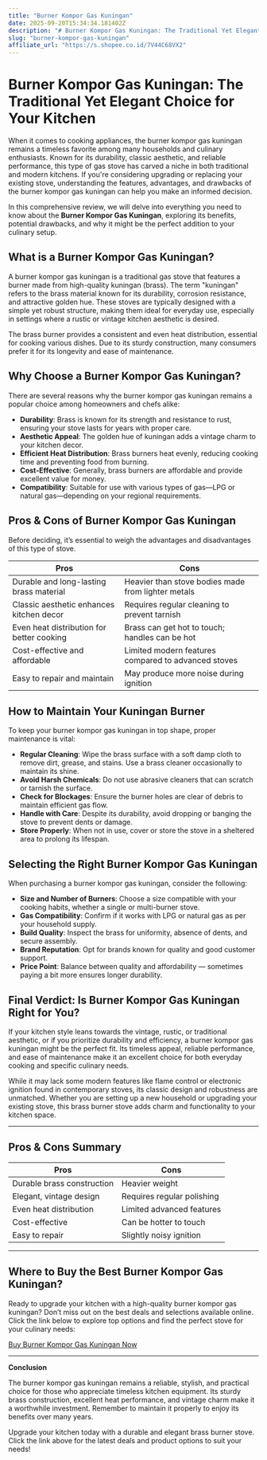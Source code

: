 ```yaml
---
title: "Burner Kompor Gas Kuningan"
date: 2025-09-20T15:34:34.181402Z
description: "# Burner Kompor Gas Kuningan: The Traditional Yet Elegant Choice for Your Kitchen..."
slug: "burner-kompor-gas-kuningan"
affiliate_url: "https://s.shopee.co.id/7V44C68VX2"
---
```

# Burner Kompor Gas Kuningan: The Traditional Yet Elegant Choice for Your Kitchen

When it comes to cooking appliances, the burner kompor gas kuningan remains a timeless favorite among many households and culinary enthusiasts. Known for its durability, classic aesthetic, and reliable performance, this type of gas stove has carved a niche in both traditional and modern kitchens. If you're considering upgrading or replacing your existing stove, understanding the features, advantages, and drawbacks of the burner kompor gas kuningan can help you make an informed decision.

In this comprehensive review, we will delve into everything you need to know about the **Burner Kompor Gas Kuningan**, exploring its benefits, potential drawbacks, and why it might be the perfect addition to your culinary setup.

## What is a Burner Kompor Gas Kuningan?

A burner kompor gas kuningan is a traditional gas stove that features a burner made from high-quality kuningan (brass). The term "kuningan" refers to the brass material known for its durability, corrosion resistance, and attractive golden hue. These stoves are typically designed with a simple yet robust structure, making them ideal for everyday use, especially in settings where a rustic or vintage kitchen aesthetic is desired.

The brass burner provides a consistent and even heat distribution, essential for cooking various dishes. Due to its sturdy construction, many consumers prefer it for its longevity and ease of maintenance.

## Why Choose a Burner Kompor Gas Kuningan?

There are several reasons why the burner kompor gas kuningan remains a popular choice among homeowners and chefs alike:

- **Durability**: Brass is known for its strength and resistance to rust, ensuring your stove lasts for years with proper care.
- **Aesthetic Appeal**: The golden hue of kuningan adds a vintage charm to your kitchen decor.
- **Efficient Heat Distribution**: Brass burners heat evenly, reducing cooking time and preventing food from burning.
- **Cost-Effective**: Generally, brass burners are affordable and provide excellent value for money.
- **Compatibility**: Suitable for use with various types of gas—LPG or natural gas—depending on your regional requirements.

## Pros & Cons of Burner Kompor Gas Kuningan

Before deciding, it’s essential to weigh the advantages and disadvantages of this type of stove.

| **Pros**                                      | **Cons**                                         |
|----------------------------------------------|--------------------------------------------------|
| Durable and long-lasting brass material   | Heavier than stove bodies made from lighter metals |
| Classic aesthetic enhances kitchen decor   | Requires regular cleaning to prevent tarnish  |
| Even heat distribution for better cooking | Brass can get hot to touch; handles can be hot  |
| Cost-effective and affordable               | Limited modern features compared to advanced stoves |
| Easy to repair and maintain                 | May produce more noise during ignition       |

## How to Maintain Your Kuningan Burner

To keep your burner kompor gas kuningan in top shape, proper maintenance is vital:

- **Regular Cleaning**: Wipe the brass surface with a soft damp cloth to remove dirt, grease, and stains. Use a brass cleaner occasionally to maintain its shine.
- **Avoid Harsh Chemicals**: Do not use abrasive cleaners that can scratch or tarnish the surface.
- **Check for Blockages**: Ensure the burner holes are clear of debris to maintain efficient gas flow.
- **Handle with Care**: Despite its durability, avoid dropping or banging the stove to prevent dents or damage.
- **Store Properly**: When not in use, cover or store the stove in a sheltered area to prolong its lifespan.

## Selecting the Right Burner Kompor Gas Kuningan

When purchasing a burner kompor gas kuningan, consider the following:

- **Size and Number of Burners**: Choose a size compatible with your cooking habits, whether a single or multi-burner stove.
- **Gas Compatibility**: Confirm if it works with LPG or natural gas as per your household supply.
- **Build Quality**: Inspect the brass for uniformity, absence of dents, and secure assembly.
- **Brand Reputation**: Opt for brands known for quality and good customer support.
- **Price Point**: Balance between quality and affordability — sometimes paying a bit more ensures longer durability.

## Final Verdict: Is Burner Kompor Gas Kuningan Right for You?

If your kitchen style leans towards the vintage, rustic, or traditional aesthetic, or if you prioritize durability and efficiency, a burner kompor gas kuningan might be the perfect fit. Its timeless appeal, reliable performance, and ease of maintenance make it an excellent choice for both everyday cooking and specific culinary needs.

While it may lack some modern features like flame control or electronic ignition found in contemporary stoves, its classic design and robustness are unmatched. Whether you are setting up a new household or upgrading your existing stove, this brass burner stove adds charm and functionality to your kitchen space.

---

## Pros & Cons Summary

| **Pros**                                      | **Cons**                                         |
|----------------------------------------------|--------------------------------------------------|
| Durable brass construction                    | Heavier weight                                    |
| Elegant, vintage design                        | Requires regular polishing                        |
| Even heat distribution                        | Limited advanced features                        |
| Cost-effective                                | Can be hotter to touch                           |
| Easy to repair                                | Slightly noisy ignition                          |

---

## Where to Buy the Best Burner Kompor Gas Kuningan?

Ready to upgrade your kitchen with a high-quality burner kompor gas kuningan? Don’t miss out on the best deals and selections available online. Click the link below to explore top options and find the perfect stove for your culinary needs:

[Buy Burner Kompor Gas Kuningan Now](https://s.shopee.co.id/7V44C68VX2)

---

**Conclusion**

The burner kompor gas kuningan remains a reliable, stylish, and practical choice for those who appreciate timeless kitchen equipment. Its sturdy brass construction, excellent heat performance, and vintage charm make it a worthwhile investment. Remember to maintain it properly to enjoy its benefits over many years.

Upgrade your kitchen today with a durable and elegant brass burner stove. Click the link above for the latest deals and product options to suit your needs!